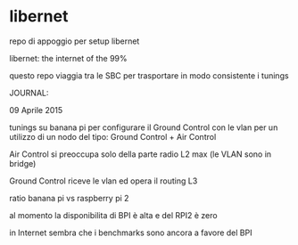 libernet
========

repo di appoggio per setup libernet

libernet: the internet of the 99%



questo repo viaggia tra le SBC per trasportare in modo consistente i tunings


JOURNAL:

09 Aprile 2015

tunings su banana pi per configurare il Ground Control con le vlan per un utilizzo di un nodo del tipo:
Ground Control + Air Control

Air Control si preoccupa solo della parte radio L2 max (le VLAN sono in bridge)

Ground Control riceve le vlan ed opera il routing L3

ratio banana pi vs raspberry pi 2

al momento la disponibilita di BPI è alta e del RPI2 è zero

in Internet sembra che i benchmarks sono ancora a favore del BPI
